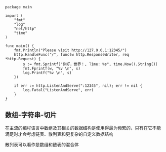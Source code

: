 ```
package main

import (
	"fmt"
	"log"
	"net/http"
	"time"
)

func main() {
	fmt.Println("Please visit http://127.0.0.1:12345/")
	http.HandleFunc("/", func(w http.ResponseWriter, req *http.Request) {
		s := fmt.Sprintf("你好，世界！, Time: %s", time.Now().String())
		fmt.Fprintf(w, "%v \n", s)
		log.Printf("%v \n", s)
	})

	if err := http.ListenAndServe(":12345", nil); err != nil {
		log.Fatal("ListenAndServe", err)
	}
}
```

## 数组-字符串-切片
在主流的编程语言中数组及其相关的数据结构是使用得最为频繁的，只有在它不能满足时才会考虑链表、散列表和更复杂的自定义数据结构

散列表可以看作是数组和链表的混合体

